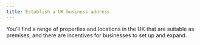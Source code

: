 ```yaml
---
title: Establish a UK business address 
---
```


You’ll find a range of properties and locations in the UK that are suitable as premises, and there are incentives for businesses to set up and expand.
